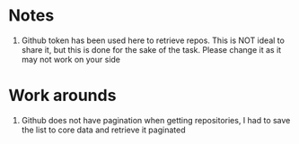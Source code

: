 
# Notes
1. Github token has been used here to retrieve repos. This is NOT ideal to share it, but this is done for the sake of the task. Please change it as it may not work on your side

# Work arounds
1. Github does not have pagination when getting repositories, I had to save the list to core data and retrieve it paginated

